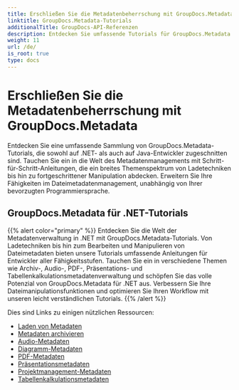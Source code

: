 ```yaml
---
title: Erschließen Sie die Metadatenbeherrschung mit GroupDocs.Metadata
linktitle: GroupDocs.Metadata-Tutorials
additionalTitle: GroupDocs-API-Referenzen
description: Entdecken Sie umfassende Tutorials für GroupDocs.Metadata auf allen Plattformen. Meistern Sie mühelos die Metadatenverwaltung in .NET und Java.
weight: 11
url: /de/
is_root: true
type: docs
---
```

# Erschließen Sie die Metadatenbeherrschung mit GroupDocs.Metadata


Entdecken Sie eine umfassende Sammlung von GroupDocs.Metadata-Tutorials, die sowohl auf .NET- als auch auf Java-Entwickler zugeschnitten sind. Tauchen Sie ein in die Welt des Metadatenmanagements mit Schritt-für-Schritt-Anleitungen, die ein breites Themenspektrum von Ladetechniken bis hin zu fortgeschrittener Manipulation abdecken. Erweitern Sie Ihre Fähigkeiten im Dateimetadatenmanagement, unabhängig von Ihrer bevorzugten Programmiersprache.

## GroupDocs.Metadata für .NET-Tutorials
{{% alert color="primary" %}}
Entdecken Sie die Welt der Metadatenverwaltung in .NET mit GroupDocs.Metadata-Tutorials. Von Ladetechniken bis hin zum Bearbeiten und Manipulieren von Dateimetadaten bieten unsere Tutorials umfassende Anleitungen für Entwickler aller Fähigkeitsstufen. Tauchen Sie ein in verschiedene Themen wie Archiv-, Audio-, PDF-, Präsentations- und Tabellenkalkulationsmetadatenverwaltung und schöpfen Sie das volle Potenzial von GroupDocs.Metadata für .NET aus. Verbessern Sie Ihre Dateimanipulationsfunktionen und optimieren Sie Ihren Workflow mit unseren leicht verständlichen Tutorials.
{{% /alert %}}

Dies sind Links zu einigen nützlichen Ressourcen:
 
- [Laden von Metadaten](./net/metadata-loading/)
- [Metadaten archivieren](./net/archive-metadata/)
- [Audio-Metadaten](./net/audio-metadata/)
- [Diagramm-Metadaten](./net/diagram-metadata/)
- [PDF-Metadaten](./net/pdf-metadata/)
- [Präsentationsmetadaten](./net/presentation-metadata/)
- [Projektmanagement-Metadaten](./net/project-management-metadata/)
- [Tabellenkalkulationsmetadaten](./net/spreadsheet-metadata/)



